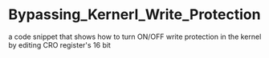 # Bypassing_Kernerl_Write_Protection
a code snippet that shows how to turn ON/OFF write protection in the kernel by editing CRO register's 16 bit
